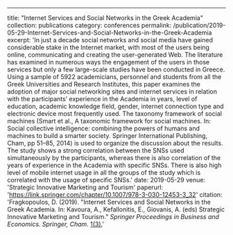 ---
title: "Internet Services and Social Networks in the Greek Academia"
collection: publications
category: conferences
permalink: /publication/2019-05-29-Internet-Services-and-Social-Networks-in-the-Greek-Academia
excerpt: 'In just a decade social networks and social media have gained considerable stake in the Internet market, with most of the users being online, communicating and creating the user-generated Web. The literature has examined in numerous ways the engagement of the users in those services but only a few large-scale studies have been conducted in Greece. Using a sample of 5922 academicians, personnel and students from all the Greek Universities and Research Institutes, this paper examines the adoption of major social networking sites and internet services in relation with the participants’ experience in the Academia in years, level of education, academic knowledge field, gender, internet connection type and electronic device most frequently used. The taxonomy framework of social machines (Smart et al., A taxonomic framework for social machines. In: Social collective intelligence: combining the powers of humans and machines to build a smarter society. Springer International Publishing, Cham, pp 51–85, 2014) is used to organize the discussion about the results. The study shows a strong correlation between the SNSs used simultaneously by the participants, whereas there is also correlation of the years of experience in the Academia with specific SNSs. There is also high level of mobile internet usage in all the groups of the study which is correlated with the usage of specific SNSs.'
date: 2019-05-29
venue: 'Strategic Innovative Marketing and Tourism'
paperurl: 'https://link.springer.com/chapter/10.1007/978-3-030-12453-3_32'
citation: 'Fragkopoulos, D. (2019). &quot;Internet Services and Social Networks in the Greek Academia. In: Kavoura, A., Kefallonitis, E., Giovanis, A. (eds) Strategic Innovative Marketing and Tourism.&quot; <i>Springer Proceedings in Business and Economics. Springer, Cham</i>. [1(3).](https://doi.org/10.1007/978-3-030-12453-3_32)'

